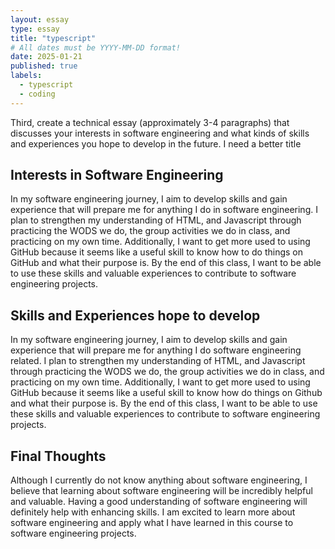 ```yaml
---
layout: essay
type: essay
title: "typescript" 
# All dates must be YYYY-MM-DD format!
date: 2025-01-21
published: true
labels:
  - typescript
  - coding
---
```


Third, create a technical essay (approximately 3-4 paragraphs) that discusses your interests in software engineering and what kinds of skills and experiences you hope to develop in the future. I need a better title

## Interests in Software Engineering

In my software engineering journey, I aim to develop skills and gain experience that will prepare me for anything I do in software engineering. I plan to strengthen my understanding of HTML, and Javascript through practicing the WODS we do, the group activities we do in class, and practicing on my own time. Additionally, I want to get more used to using GitHub because it seems like a useful skill to know how to do things on GitHub and what their purpose is. By the end of this class, I want to be able to use these skills and valuable experiences to contribute to software engineering projects. 

## Skills and Experiences hope to develop

In my software engineering journey, I aim to develop skills and gain experience that will prepare me for anything I do software engineering related. I plan to strengthen my understanding of HTML, and Javascript through practicing the WODS we do, the group activities we do in class, and practicing on my own time. Additionally, I want to get more used to using GitHub because it seems like a useful skill to know how do things on Github and what their purpose is. By the end of this class, I want to be able to use these skills and valuable experiences to contribute to software engineering projects. 

## Final Thoughts

Although I currently do not know anything about software engineering, I believe that learning about software engineering will be incredibly helpful and valuable. Having a good understanding of software engineering will definitely help with enhancing skills. I am excited to learn more about software engineering and apply what I have learned in this course to software engineering projects.

